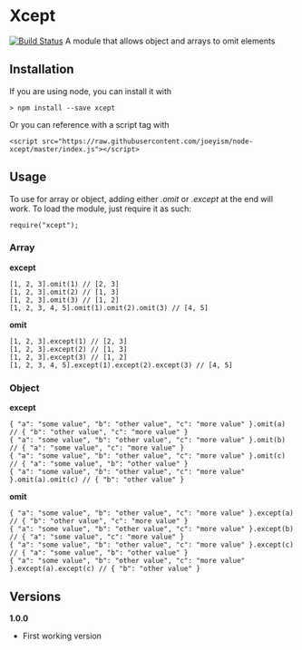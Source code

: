 # Xcept

[![Build Status](https://travis-ci.org/joeyism/node-xcept.svg?branch=master)](https://travis-ci.org/joeyism/node-xcept)
A module that allows object and arrays to omit elements

## Installation
If you are using node, you can install it with

    > npm install --save xcept

Or you can reference with a script tag with

    <script src="https://raw.githubusercontent.com/joeyism/node-xcept/master/index.js"></script>

## Usage
To use for array or object, adding either *.omit* or *.except* at the end will work. To load the module, just require it as such:

    require("xcept");

### Array

**except**

    [1, 2, 3].omit(1) // [2, 3]
    [1, 2, 3].omit(2) // [1, 3]
    [1, 2, 3].omit(3) // [1, 2]
    [1, 2, 3, 4, 5].omit(1).omit(2).omit(3) // [4, 5]

**omit**
    
    [1, 2, 3].except(1) // [2, 3]
    [1, 2, 3].except(2) // [1, 3]
    [1, 2, 3].except(3) // [1, 2]
    [1, 2, 3, 4, 5].except(1).except(2).except(3) // [4, 5]

### Object

**except**

    { "a": "some value", "b": "other value", "c": "more value" }.omit(a) // { "b": "other value", "c": "more value" }
    { "a": "some value", "b": "other value", "c": "more value" }.omit(b) // { "a": "some value", "c": "more value" }
    { "a": "some value", "b": "other value", "c": "more value" }.omit(c) // { "a": "some value", "b": "other value" } 
    { "a": "some value", "b": "other value", "c": "more value" }.omit(a).omit(c) // { "b": "other value" } 

**omit**

    { "a": "some value", "b": "other value", "c": "more value" }.except(a) // { "b": "other value", "c": "more value" }
    { "a": "some value", "b": "other value", "c": "more value" }.except(b) // { "a": "some value", "c": "more value" }
    { "a": "some value", "b": "other value", "c": "more value" }.except(c) // { "a": "some value", "b": "other value" } 
    { "a": "some value", "b": "other value", "c": "more value" }.except(a).except(c) // { "b": "other value" } 

## Versions
**1.0.0**
* First working version

